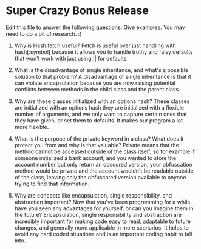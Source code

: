 # Super Crazy Bonus Release

Edit this file to answer the following questions. Give examples. You may need to do a bit of research. :)

1. Why is Hash.fetch useful?
Fetch is useful over just handling with hash[:symbol] because it allows you to handle truthy and falsy defaults that won't work with just using || for defaults

2. What is the disadvantage of single inheritance, and what's a possible solution to that problem?
A disadvantage of single inheritance is that it can violate encapsulation because you are now raising potential conflicts between methods in the child class and the parent class.


3. Why are these classes initialized with an options hash?
These classes are initialized with an options hash they are initialized with a flexible number of arguments, and we only want to capture certain ones that they have given, or set them to defaults.  It makes our program a lot more flexible.

4. What is the purpose of the private keyword in a class? What does it protect you from and why is that valuable?
Private means that the method cannot be accessed outside of the class itself, so for example if someone initialized a bank account, and you wanted to store the account number but only return an obscured version, your obfuscation method would be private and the account wouldn't be readable outside of the class, leaving only the obfuscated version available to anyone trying to find that information.  

5. Why are concepts like encapsulation, single responsibility, and abstraction important? Now that you've been programming for a while, have you seen any advantages for yourself, or can you imagine them in the future?
Encapsulation, single responsibility and abstraction are incredibly important for making code easy to read, adaptable to future changes, and generally more applicable in more scenarios.  It helps to avoid any hard coded situations and is an important coding habit to fall into.  
